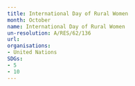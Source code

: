 ```yaml
---
title: International Day of Rural Women
month: October
name: International Day of Rural Women
un-resolution: A/RES/62/136
url: 
organisations:
- United Nations
SDGs:
- 5
- 10
---
```

